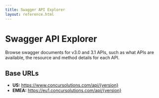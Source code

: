 ```yaml
---
title: Swagger API Explorer
layout: reference.html
---
```


# Swagger API Explorer

Browse swagger documents for v3.0 and 3.1 APIs, such as what APIs are available, the resource and method details for each API.

## Base URLs
* **US:** https://www.concursolutions.com/api/{version}
* **EMEA:** https://eu1.concursolutions.com/api/{version}

